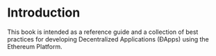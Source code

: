 # Introduction

This book is intended as a reference guide and a collection of best practices for developing Decentralized Applications (ÐApps) using the Ethereum Platform.

